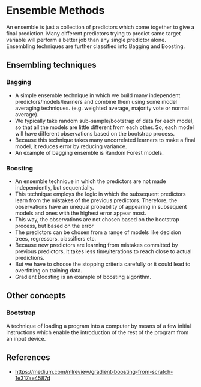 # Ensemble Methods

An ensemble is just a collection of predictors which come together to give a final 
prediction. Many different predictors trying to predict same target variable will 
perform a better job than any single predictor alone. Ensembling techniques are 
further classified into Bagging and Boosting.

## Ensembling techniques

### Bagging

- A simple ensemble technique in which we build many independent predictors/models/learners and combine them using some model averaging techniques. (e.g. weighted average, majority vote or normal average).
- We typically take random sub-sample/bootstrap of data for each model, so that all the models are little different from each other. So, each model will have different observations based on the bootstrap process.
- Because this technique takes many uncorrelated learners to make a final model, it reduces error by reducing variance.
- An example of bagging ensemble is Random Forest models.

### Boosting

- An ensemble technique in which the predictors are not made independently, but sequentially.
- This technique employs the logic in which the subsequent predictors learn from the mistakes of the previous predictors. Therefore, the observations have an unequal probability of appearing in subsequent models and ones with the highest error appear most.
- This way, the observations are not chosen based on the bootstrap process, but based on the error
- The predictors can be chosen from a range of models like decision trees, regressors, classifiers etc.
- Because new predictors are learning from mistakes committed by previous predictors, it takes less time/iterations to reach close to actual predictions.
- But we have to choose the stopping criteria carefully or it could lead to overfitting on training data.
- Gradient Boosting is an example of boosting algorithm.

## Other concepts

### Bootstrap

A technique of loading a program into a computer by means of a few initial instructions which enable the introduction of the rest of the program from an input device.

## References

- https://medium.com/mlreview/gradient-boosting-from-scratch-1e317ae4587d